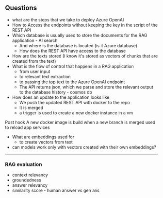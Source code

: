 ## Questions
- what are the steps that we take to deploy Azure OpenAI
- How to Access the endpoints without keeping the key in the script of the REST API
- Which database is usually used to store the documents for the RAG application - AI search
  - And where is the database is located (is it Azure database)
  - How does the REST API have access to the database
- How are the texts stored (I know it's stored as vectors of chunks that are created from the text)
- What is the flow of control that happens in a RAG application
  - from user input
  - to relevant text extraction
  - to passing the top text to the Azure OpenAI endpoint
  - The API returns json, which we parse and store the relevant output to the database history - cosmos db
- How does an update to the application looks like
  - We push the updated REST API with docker to the repo
  - It is merged
  - a trigger is used to create a new docker instance in a vm 


Post hook
A new docker image is build when a new branch is merged
used to reload app services


- What are embeddings used for
  - to create vectors from text
- can models work only with vectors created with their own embeddings?

------------------
### RAG evaluation

- context relevancy
- groundedness
- answer relevancy
- similarity score - human answer vs gen ans